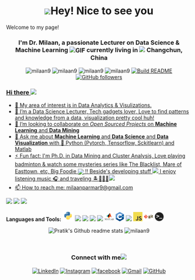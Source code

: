 <h1 align="center"> <img src="https://emojis.slackmojis.com/emojis/images/1531849430/4246/blob-sunglasses.gif?1531849430" width="30"/>Hey! Nice to see you </h1>

<p> Welcome to my page! </p>    
    
<!--<b><p align="center">Pythoneer🐍 | Automation🛠 | Web Scraping⛏</p></b>-->
<h3 align="center">I'm Dr. Milaan, a passionate Lecturer on Data Science & Machine Learning <img align="center" alt="GIF" width="30px"  src="https://media.giphy.com/media/H6KusZ8pzxtyymblnE/giphy.gif"/> currently living in <img src="https://image.flaticon.com/icons/svg/197/197375.svg" width="16"/> <b>Changchun, China</b> </h3> 
<p align="center"> <img src="https://komarev.com/ghpvc/?username=milaan9" alt="milaan9"/>  <img src="https://badges.pufler.dev/repos/milaan9" alt="milaan9"/>  <img src="https://badges.pufler.dev/years/milaan9" alt="milaan9"/>  <img src="https://badges.pufler.dev/commits/monthly/milaan9" alt="milaan9"/>  <a href="https://github.com/milaan9/milaan9/actions"><img src="https://github.com/milaan9/milaan9/workflows/Build%20README/badge.svg" alt="Build README"></a>  <a href="https://github.com/milaan9?tab=followers">
<img alt="GitHub followers" src="https://img.shields.io/github/followers/milaan9?color=green&logo=github"></p> 
    
<!--![Profile Views](http://img.shields.io/badge/Profile%20Views-138-blue)-->
<!--<img src="https://badges.pufler.dev/gists/milaan9" alt="milaan9"/>-->
<!--<img src="https://readme-jokes.vercel.app/api" alt="milaan9"/>-->


### Hi there <img src="https://media.giphy.com/media/hvRJCLFzcasrR4ia7z/giphy.gif" width="25px">
- 🔭 My area of interest is in Data Analytics & Visulizations.
- 🌱 I’m a Data Science Lecturer, Tech gadgets lover, Love to find patterns and knowledge from a data, visualization pretty cool huh!
- 👯 I’m looking to collaborate on *Open Sourced Projects* on **Machine Learning** and **Data Mining**
- 💬 Ask me about **Machine Learning** and **Data Science**  and **Data Visualization** with 🐍 Python (Pytorch, Tensorflow, Sckitlearn) and Matlab
- ⚡ Fun fact: I'm Ph.D. in Data Mining and Cluster Analysis, Love playing badminton & watch some mysteries series like The Blacklist, Mare of Easttown, etc, Big Foodie <img align ='center' src='https://media2.giphy.com/media/UQDSBzfyiBKvgFcSTw/giphy.gif?cid=ecf05e47p3cd513axbek3f56ti3jzizq8hincw20jauyyfyw&rid=giphy.gif' width ='20px'> !! Beside's developing stuff <img src="https://github.com/TheDudeThatCode/TheDudeThatCode/blob/master/Assets/Developer.gif" width="30px"> I enjoy listening music 🎧 and traveling 🏝️🗻🌄🗿<img src="https://github.com/TheDudeThatCode/TheDudeThatCode/blob/master/Assets/Earth.gif" width="18px">
- 📫 How to reach me: milaanparmar9@gmail.com

[<img src="https://img.shields.io/badge/LinkedIn-Profile-informational?style=flat&logo=linkedin&logoColor=white&color=0D76A8"/>](https://www.linkedin.com/in/milaanparmar/)  <img src="https://img.shields.io/static/v1?label=wechat&message=milaanparmar9&color=7BB32E&logo=wechat"/>  [<img src ="https://img.shields.io/badge/portfolio-web-%23.svg?colorB=orange&style=flat&&logo=&logoColor=white%22">](https://milaan9.github.io/)



<!--[<img src="https://img.shields.io/badge/WHATSAPP-%2325D366.svg?&style=for-the-badge&logo=whatsapp&logoColor=white"/>](https://wa.me/+79041599690) -->

**Languages and Tools:**
<code><img height="30" src="https://raw.githubusercontent.com/github/explore/80688e429a7d4ef2fca1e82350fe8e3517d3494d/topics/python/python.png"></code>
<code><img height="25" src="https://upload.wikimedia.org/wikipedia/commons/0/05/Scikit_learn_logo_small.svg"></code>
<code><img height="25" src="https://www.clipartmax.com/png/small/349-3490136_anaconda-icon-anaconda-python-icon.png"></code>
<code><img height="25" src="https://upload.wikimedia.org/wikipedia/commons/1/1a/NumPy_logo.svg"></code>
<code><img height="25" src="https://matplotlib.org/3.1.1/_static/logo2_compressed.svg"></code>
<code><img height="25" src="https://raw.githubusercontent.com/github/explore/80688e429a7d4ef2fca1e82350fe8e3517d3494d/topics/matlab/matlab.png"></code>
<code><img height="25" src="https://raw.githubusercontent.com/github/explore/80688e429a7d4ef2fca1e82350fe8e3517d3494d/topics/cpp/cpp.png"></code>
<code><img height="25" src="https://www.vectorlogo.zone/logos/mysql/mysql-ar21.svg"></code>
<code><img height="25" src="https://raw.githubusercontent.com/github/explore/80688e429a7d4ef2fca1e82350fe8e3517d3494d/topics/javascript/javascript.png"></code>
<code><img height="25" src="https://raw.githubusercontent.com/github/explore/80688e429a7d4ef2fca1e82350fe8e3517d3494d/topics/git/git.png"></code>
<code><img height="25" src="https://raw.githubusercontent.com/github/explore/80688e429a7d4ef2fca1e82350fe8e3517d3494d/topics/terminal/terminal.png"></code>
<!--https://github.com/alexandresanlim/Badges4-README.md-Profile-->
<!--[<img align="left" alt="HTML5" width="50px" src="https://raw.githubusercontent.com/github/explore/80688e429a7d4ef2fca1e82350fe8e3517d3494d/topics/html/html.png"/>]()-->

<p align="center"><img height="140em" src="https://github-readme-stats.vercel.app/api?username=milaan9&theme=jolly&show_icons=true" alt="Pratik's Github readme stats">
<img height="140em" src="http://github-readme-streak-stats.herokuapp.com?user=milaan9&&theme=jolly&show_icons=true" alt="milaan9" />
</p>
<br>


<div align="center">
<h3> Connect with me<a href="https://gifyu.com/image/Zy2f"><img src="https://github.com/milaan9/milaan9/blob/main/Handshake.gif" width="50px"></a>
</h3>
 
[<img align="center" alt="LinkedIn" width="25px" 
src="https://github.com/TheDudeThatCode/TheDudeThatCode/blob/master/Assets/Linkedin.svg"/>](https://www.linkedin.com/in/milaanparmar/)
[<img align="center" alt="Instagram" width="25px" 
src="https://github.com/TheDudeThatCode/TheDudeThatCode/blob/master/Assets/Instagram.svg"/>](https://www.instagram.com/milaanparmar9/)
[<img align="center" alt="facebook" width="25px" 
src="https://upload.wikimedia.org/wikipedia/commons/5/51/Facebook_f_logo_%282019%29.svg"/>](https://www.facebook.com/milaanparmar)
[<img align="center" alt="Gmail" width="25px" 
src="https://github.com/TheDudeThatCode/TheDudeThatCode/blob/master/Assets/Gmail.svg"/>](mailto:milaanparmar9@gmail.com)
[<img align="center" alt="GitHub" width="25px" 
src="https://cdn.svgporn.com/logos/github-icon.svg"/>](https://github.com/milaan9) 

</div>

 
<!--
[<img align='left' alt='Django' width="26px" src="https://raw.githubusercontent.com/github/explore/80688e429a7d4ef2fca1e82350fe8e3517d3494d/topics/django/django.png" />](#)
[<img align='left' alt='AWS' width="26px" src="https://raw.githubusercontent.com/github/explore/fbceb94436312b6dacde68d122a5b9c7d11f9524/topics/aws/aws.png"/>](#)
[<img align="left" alt="Visual Studio Code" width="26px" src="https://raw.githubusercontent.com/github/explore/80688e429a7d4ef2fca1e82350fe8e3517d3494d/topics/visual-studio-code/visual-studio-code.png"/>](#)
 [<img align="left" alt="CSS3" width="26px" src="https://raw.githubusercontent.com/github/explore/80688e429a7d4ef2fca1e82350fe8e3517d3494d/topics/css/css.png"/>](#)
[<img align="left" alt="SQL" width="26px" src="https://raw.githubusercontent.com/github/explore/80688e429a7d4ef2fca1e82350fe8e3517d3494d/topics/sql/sql.png" />](#)
[<img align="left" alt="MySQL" width="26px" src="https://raw.githubusercontent.com/github/explore/80688e429a7d4ef2fca1e82350fe8e3517d3494d/topics/mysql/mysql.png" />](#)
-->
<!--
- 📄 [Resume](https://sudhanshu456.github.io/stages/updated_resume.pdf) 
![Sudhanshu Prajapati's github stats](https://github-readme-stats.vercel.app/api?username=sudhanshu456&show_icons=true)
[![Top Langs](https://github-readme-stats.vercel.app/api/top-langs/?username=sudhanshu456&layout=compact)](https://github.com/sudhanshu456)
- 💻Checkout my [portfolio](https://sudhanshu456.github.io/)
-->
